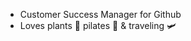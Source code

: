- Customer Success Manager for Github
- Loves plants 🌱 pilates 💪 & traveling 🛩 


<!---
valwalker8/valwalker8 is a ✨ special ✨ repository because its `README.md` (this file) appears on your GitHub profile.
You can click the Preview link to take a look at your changes.
--->
